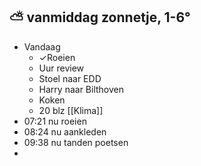 ##  ⛅  vanmiddag zonnetje, 1-6°
- Vandaag
	- ✓Roeien
	- Uur review
	- Stoel naar EDD
	- Harry naar Bilthoven
	- Koken
	- 20 blz [[Klima]]
- 07:21 nu roeien
- 08:24 nu aankleden
- 09:38 nu tanden poetsen
-